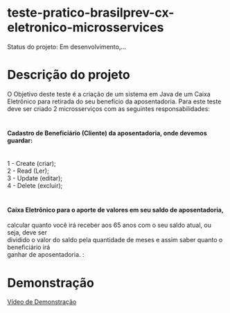 # teste-pratico-brasilprev-cx-eletronico-microsservices

Status do projeto: Em desenvolvimento,...

# Descrição do projeto

O Objetivo deste teste é a criação de um sistema em Java de um Caixa Eletrônico para retirada do seu benefício da aposentadoria.
Para este teste deve ser criado 2 microsserviços com as seguintes responsabilidades:

# <h4> Cadastro de Beneficiário (Cliente) da aposentadoria, onde devemos guardar: </h4>
   <br/>
1 - Create (criar); <br/>
2 - Read (Ler);<br/>
3 - Update (editar);<br/>
4 - Delete (excluir); <br/>

# <h4>Caixa Eletrônico para o aporte de valores em seu saldo de aposentadoria, <br/>
calcular quanto você irá receber aos 65 anos com o seu saldo atual, ou seja, deve ser <br/>
dividido o valor do saldo pela quantidade de meses e assim saber quanto o beneficiário irá <br/>
ganhar de aposentadoria. :<h3> </h4>
   
# Demonstração

<a href="https://www.dropbox.com/s/1xpmw9stgbe0pjn/microsservices_01_2021-03-06_.mp4?dl=0"> Vídeo de Demonstração</a>

